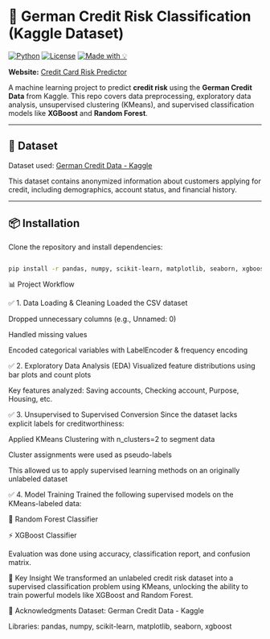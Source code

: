 # 🏦 German Credit Risk Classification (Kaggle Dataset)

[![Python](https://img.shields.io/badge/Python-3.10-blue.svg)](https://www.python.org/)
[![License](https://img.shields.io/badge/license-MIT-green.svg)](LICENSE)
[![Made with 💡](https://img.shields.io/badge/Made%20with-%F0%9F%92%A1-blueviolet)](#)

**Website:** [Credit Card Risk Predictor](https://maiden23-credit-score-predictor-web-ic9jfd.streamlit.app/)

A machine learning project to predict **credit risk** using the **German Credit Data** from Kaggle. This repo covers data preprocessing, exploratory data analysis, unsupervised clustering (KMeans), and supervised classification models like **XGBoost** and **Random Forest**.

---

## 📁 Dataset

Dataset used: [German Credit Data - Kaggle](https://www.kaggle.com/datasets/uciml/german-credit)

This dataset contains anonymized information about customers applying for credit, including demographics, account status, and financial history.

---

## 📦 Installation

Clone the repository and install dependencies:

```bash

pip install -r pandas, numpy, scikit-learn, matplotlib, seaborn, xgboost
```

📊 Project Workflow


✅ 1. Data Loading & Cleaning
Loaded the CSV dataset

Dropped unnecessary columns (e.g., Unnamed: 0)

Handled missing values

Encoded categorical variables with LabelEncoder & frequency encoding

✅ 2. Exploratory Data Analysis (EDA)
Visualized feature distributions using bar plots and count plots

Key features analyzed: Saving accounts, Checking account, Purpose, Housing, etc.

✅ 3. Unsupervised to Supervised Conversion
Since the dataset lacks explicit labels for creditworthiness:

Applied KMeans Clustering with n_clusters=2 to segment data

Cluster assignments were used as pseudo-labels

This allowed us to apply supervised learning methods on an originally unlabeled dataset

✅ 4. Model Training
Trained the following supervised models on the KMeans-labeled data:

🌲 Random Forest Classifier

⚡ XGBoost Classifier

Evaluation was done using accuracy, classification report, and confusion matrix.

📌 Key Insight
We transformed an unlabeled credit risk dataset into a supervised classification problem using KMeans, unlocking the ability to train powerful models like XGBoost and Random Forest.

🙏 Acknowledgments
Dataset: German Credit Data - Kaggle

Libraries: pandas, numpy, scikit-learn, matplotlib, seaborn, xgboost
